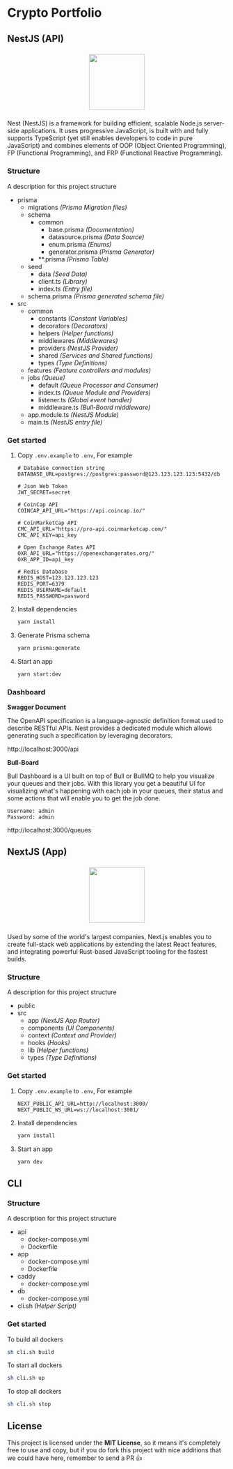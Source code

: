 # Crypto Portfolio

## NestJS (API)

###

<div align="center">
<img src="https://nestjs.com/img/logo-small.svg" width="128" />
</div>

###

Nest (NestJS) is a framework for building efficient, scalable Node.js server-side applications. It uses progressive JavaScript, is built with and fully supports TypeScript (yet still enables developers to code in pure JavaScript) and combines elements of OOP (Object Oriented Programming), FP (Functional Programming), and FRP (Functional Reactive Programming).

### Structure
A description for this project structure
- prisma
    - migrations *(Prisma Migration files)*
    - schema
        - common
            - base.prisma *(Documentation)*
            - datasource.prisma *(Data Source)*
            - enum.prisma *(Enums)*
            - generator.prisma *(Prisma Generator)*
        - **.prisma *(Prisma Table)*
    - seed
        - data *(Seed Data)*
        - client.ts *(Library)*
        - index.ts *(Entry file)*
    - schema.prisma *(Prisma generated schema file)*
- src
    - common
        - constants *(Constant Variables)*
        - decorators *(Decorators)*
        - helpers *(Helper functions)*
        - middlewares *(Middlewares)*
        - providers *(NestJS Provider)*
        - shared *(Services and Shared functions)*
        - types *(Type Definitions)*
    - features *(Feature controllers and modules)*
    - jobs *(Queue)*
        - default *(Queue Processor and Consumer)*
        - index.ts *(Queue Module and Providers)*
        - listener.ts *(Global event handler)*
        - middleware.ts *(Bull-Board middleware)*
    - app.module.ts *(NestJS Module)*
    - main.ts *(NestJS entry file)*

### Get started
1. Copy `.env.example` to `.env`, For example
    ```env
    # Database connection string
    DATABASE_URL=postgres://postgres:password@123.123.123.123:5432/db

    # Json Web Token
    JWT_SECRET=secret

    # CoinCap API
    COINCAP_API_URL="https://api.coincap.io/"

    # CoinMarketCap API
    CMC_API_URL="https://pro-api.coinmarketcap.com/"
    CMC_API_KEY=api_key

    # Open Exchange Rates API
    OXR_API_URL="https://openexchangerates.org/"
    OXR_APP_ID=api_key

    # Redis Database
    REDIS_HOST=123.123.123.123
    REDIS_PORT=6379
    REDIS_USERNAME=default
    REDIS_PASSWORD=password
    ```
2. Install dependencies
    ```bash
    yarn install
    ```
3. Generate Prisma schema
    ```bash
    yarn prisma:generate
    ```
4. Start an app
    ```bash
    yarn start:dev
    ```
### Dashboard
**Swagger Document**

The OpenAPI specification is a language-agnostic definition format used to describe RESTful APIs. Nest provides a dedicated module which allows generating such a specification by leveraging decorators.

http://localhost:3000/api

**Bull-Board**

Bull Dashboard is a UI built on top of Bull or BullMQ to help you visualize your queues and their jobs. With this library you get a beautiful UI for visualizing what's happening with each job in your queues, their status and some actions that will enable you to get the job done.

```
Username: admin
Password: admin
```
http://localhost:3000/queues

## NextJS (App)

###

<div align="center">
<img src="https://camo.githubusercontent.com/39791c3e4c4387b8b913628a8f258768ea3a4a71fc815ced2219f81c22c71f6a/68747470733a2f2f6173736574732e76657263656c2e636f6d2f696d6167652f75706c6f61642f76313636323133303535392f6e6578746a732f49636f6e5f6c696768745f6261636b67726f756e642e706e67" width="128" />
</div>

###

Used by some of the world's largest companies, Next.js enables you to create full-stack web applications by extending the latest React features, and integrating powerful Rust-based JavaScript tooling for the fastest builds.

### Structure
A description for this project structure
- public
- src
    - app *(NextJS App Router)*
    - components *(UI Components)*
    - context *(Context and Provider)*
    - hooks *(Hooks)*
    - lib *(Helper functions)*
    - types *(Type Definitions)*

### Get started
1. Copy `.env.example` to `.env`, For example
    ```
    NEXT_PUBLIC_API_URL=http://localhost:3000/
    NEXT_PUBLIC_WS_URL=ws://localhost:3001/
    ```
2. Install dependencies
    ```bash
    yarn install
    ```
3. Start an app
    ```bash
    yarn dev
    ```

## CLI
### Structure
A description for this project structure
- api
    - docker-compose.yml
    - Dockerfile
- app
    - docker-compose.yml
    - Dockerfile
- caddy
    - docker-compose.yml
- db
    - docker-compose.yml
- cli.sh *(Helper Script)*

### Get started

To build all dockers
```bash
sh cli.sh build
```

To start all dockers
```bash
sh cli.sh up
```

To stop all dockers
```bash
sh cli.sh stop
```

## License
This project is licensed under the **MIT License**, so it means it's completely free to use and copy, but if you do fork this project with nice additions that we could have here, remember to send a PR 👍